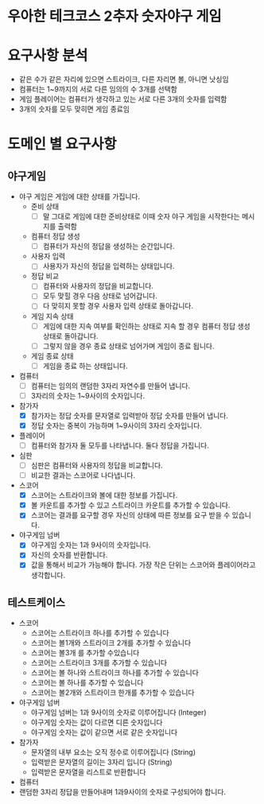 # 우아한 테크코스 2추자 숫자야구 게임

# 요구사항 분석

- 같은 수가 같은 자리에 있으면 스트라이크, 다른 자리면 볼, 아니면 낫싱임
- 컴퓨터는 1~9까지의 서로 다른 임의의 수 3개를 선택함
- 게임 플레이어는 컴퓨터가 생각하고 있는 서로 다른 3개의 숫자를 입력함
- 3개의 숫자를 모두 맞히면 게임 종료임

# 도메인 별 요구사항

## 야구게임

- 야구 게임은 게임에 대한 상태를 가집니다.
    - 준비 상태
        - [ ]  말 그대로 게임에 대한 준비상태로 이때 숫자 야구 게임을 시작한다는 메시지를 출력함
    - 컴퓨터 정답 생성
        - [ ]  컴퓨터가 자신의 정답을 생성하는 순간입니다.
    - 사용자 입력
        - [ ]  사용자가 자신의 정답을 입력하는 상태입니다.
    - 정답 비교
        - [ ]  컴퓨터와 사용자의 정답을 비교합니다.
        - [ ]  모두 맞힐 경우 다음 상태로 넘어갑니다.
        - [ ]  다 맞히지 못할 경우 사용자 입력 상태로 돌아갑니다.
    - 게임 지속 상태
        - [ ]  게임에 대한 지속 여부를 확인하는 상태로 지속 할 경우 컴퓨터 정답 생성 상태로 돌아갑니다.
        - [ ]  그렇지 않을 경우 종료 상태로 넘어가며 게임이 종료 됩니다.
    - 게임 종료 상태
        - [ ]  게임을 종료 하는 상태입니다.
- 컴퓨터
    - [ ]  컴퓨터는 임의의 랜덤한 3자리 자연수를 만들어 냅니다.
    - [ ]  3자리의 숫자는 1~9사이의 숫자입니다.
- 참가자
    - [x]  참가자는 정답 숫자를 문자열로 입력받아 정답 숫자를 만들어 냅니다.
    - [x]  정답 숫자는 중복이 가능하며 1~9사이의 3자리 숫자입니다.
- 플레이어
    - [ ]  컴퓨터와 참가자 둘 모두를 나타냅니다. 둘다 정답을 가집니다.
- 심판
    - [ ]  심판은 컴퓨터와 사용자의 정답을 비교합니다.
    - [ ]  비교한 결과는 스코어로 나다냅니다.
- 스코어
    - [x]  스코어는 스트라이크와 볼에 대한 정보를 가집니다.
    - [x]  볼 카운트를 추가할 수 있고 스트라이크 카운트를 추가할 수 있습니다.
    - [x]  스코어는 결과를 요구할 경우 자신의 상태에 따른 정보를 요구 받을 수 있습니다.
- 야구게임 넘버
    - [x]  야구게임 숫자는 1과 9사이의 숫자입니다.
    - [x]  자신의 숫자를 반환합니다.
    - [x]  값을 통해서 비교가 가능해야 합니다. 가장 작은 단위는 스코어와 플레이어라고 생각합니다.

## 테스트케이스

- 스코어
    - 스코어는 스트라이크 하나를 추가할 수 있습니다
    - 스코어는 볼1개와 스트라이크 2개를 추가할 수 있습니다
    - 스코어는 볼3개 를 추가할 수있습니다
    - 스코어는 스트라이크 3개를 추가할 수 있습니다
    - 스코어는 볼 하나와 스트라이크 하나를 추가할 수 있습니다
    - 스코어는 볼 하나를 추가할 수 있습니다
    - 스코어는 볼2개와 스트라이크 한개를 추가할 수 있습니다
- 야구게임 넘버
    - 야구게임 넘버는 1과 9사이의 숫자로 이루어집니다 (Integer)
    - 야구게임 숫자는 값이 다르면 디른 숫자입니다
    - 야구게임 숫자는 값이 같으면 서로 같은 숫자입니다
- 참가자
    - 문자열의 내부 요소는 오직 정수로 이루어집니다 (String)
    - 입력받은 문자열의 길이는 3자리 입니다 (String)
    - 입력받은 문자열을 리스트로 반환합니다
- 컴퓨터
- 랜덤한 3자리 정답을 만들어내며 1과9사이의 숫자로 구성되어야 합니다.